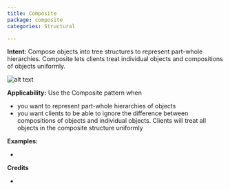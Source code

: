 ```yaml
---
title: Composite
package: composite
categories: Structural

---
```


**Intent:** Compose objects into tree structures to represent part-whole
hierarchies. Composite lets clients treat individual objects and compositions
of objects uniformly.  

![alt text](Composite.PNG "Composite")  

**Applicability:** Use the Composite pattern when

* you want to represent part-whole hierarchies of objects
* you want clients to be able to ignore the difference between compositions of objects and individual objects. Clients will treat all objects in the composite structure uniformly

**Examples:**

* 


**Credits**

* 